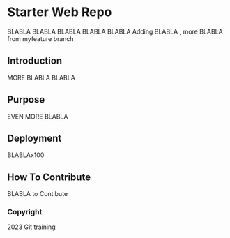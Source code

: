 # Starter Web Repo
BLABLA BLABLA BLABLA BLABLA BLABLA
Adding BLABLA ,
more BLABLA from myfeature branch 
## Introduction
MORE BLABLA BLABLA
## Purpose
EVEN MORE BLABLA
## Deployment
BLABLAx100
## How To Contribute

BLABLA to Contibute
### Copyright

2023 Git training